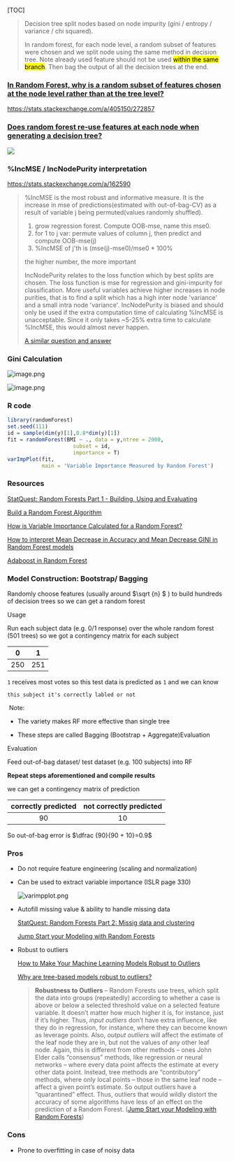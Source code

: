 [TOC]





> Decision tree split nodes based on node impurity (gini / entropy / variance / chi squared).
>
> In random forest, for each node level, a random subset of features were chosen and we split node using the same method in decision tree. Note already used feature should not be used <mark>within the same branch</mark>. Then bag the output of all the decision trees at the end. 



### [In Random Forest, why is a random subset of features chosen at the node level rather than at the tree level?](https://stats.stackexchange.com/questions/357990/in-random-forest-why-is-a-random-subset-of-features-chosen-at-the-node-level-ra)

https://stats.stackexchange.com/a/405150/272857



### [Does random forest re-use features at each node when generating a decision tree?](https://datascience.stackexchange.com/questions/10713/does-random-forest-re-use-features-at-each-node-when-generating-a-decision-tree)

![](https://i.stack.imgur.com/l6r4F.jpg)



### %IncMSE / IncNodePurity interpretation

https://stats.stackexchange.com/a/162590

> %IncMSE is the most robust and informative measure. It is the increase in mse of predictions(estimated with out-of-bag-CV) as a result of variable j being permuted(values randomly shuffled).
>
> 1. grow regression forest. Compute OOB-mse, name this mse0.
> 2. for 1 to j var: permute values of column j, then predict and compute OOB-mse(j)
> 3. %IncMSE of j'th is (mse(j)-mse0)/mse0 * 100%
>
> the higher number, the more important
>
> IncNodePurity relates to the loss function which by best splits are chosen. The loss function is mse for regression and gini-impurity for classification. More useful variables achieve higher increases in node purities, that is to find a split which has a high inter node 'variance' and a small intra node 'variance'. IncNodePurity is biased and should only be used if the extra computation time of calculating %IncMSE is unacceptable. Since it only takes ~5-25% extra time to calculate %IncMSE, this would almost never happen.
>
> [A similar question and answer](https://stats.stackexchange.com/questions/12605/measures-of-variable-importance-in-random-forests)



### Gini Calculation

![image.png](https://i.loli.net/2020/10/30/hWOXZV4BHsu3gJT.png)



![image.png](https://i.loli.net/2020/10/30/tEkwbMisLg5q8rv.png)



### R code

```R
library(randomForest)
set.seed(111)
id = sample(dim(y)[1],0.8*dim(y)[1])
fit = randomForest(BMI ~ ., data = y,ntree = 2000,
                     subset = id,
                     importance = T)
varImpPlot(fit,
           main = 'Variable Importance Measured by Random Forest')
```





### Resources



[StatQuest: Random Forests Part 1 - Building, Using and Evaluating](https://www.youtube.com/watch?v=J4Wdy0Wc_xQ&feature=youtu.be)

[Build a Random Forest Algorithm](https://enlight.nyc/projects/random-forest)

[How is Variable Importance Calculated for a Random Forest?](https://www.displayr.com/how-is-variable-importance-calculated-for-a-random-forest/)

[How to interpret Mean Decrease in Accuracy and Mean Decrease GINI in Random Forest models](https://stats.stackexchange.com/questions/197827/how-to-interpret-mean-decrease-in-accuracy-and-mean-decrease-gini-in-random-fore)

[Adaboost in Random Forest](https://www.youtube.com/watch?v=LsK-xG1cLYA&feature=youtu.be)







### Model Construction: Bootstrap/ Bagging

Randomly choose features (usually around  $\sqrt {n} $  ) to build hundreds of decision trees so we can get a random forest

Usage

Run each subject data (e.g. 0/1 response) over the whole random forest (501 trees) so we got a contingency matrix for each subject

|  0   |  1   |
| :--: | :--: |
| 250  | 251  |

`1` receives most votes so this test data is predicted as `1` and we can know 

`this subject it's correctly labled or not`

​	Note:

- The variety makes RF more effective than single tree

- These steps are called Bagging (Bootstrap + Aggregate)Evaluation



Evaluation

Feed out-of-bag dataset/ test dataset (e.g. 100 subjects) into RF

**Repeat steps aforementioned and compile results**

we can get a contingency matrix of prediction 

| correctly predicted | not correctly predicted |
| :-----------------: | :---------------------: |
|         90          |           10            |

So out-of-bag error is $\dfrac {90}{90 + 10}=0.9$





### Pros

* Do not require feature engineering (scaling and normalization)

* Can be used to extract variable importance (ISLR page 330)

  ![varimpplot.png](https://i.loli.net/2020/01/13/WTYAq9LPz8K7v3m.png)

* Autofill missing value & ability to handle missing data

  [StatQuest: Random Forests Part 2: Missig data and clustering](https://www.youtube.com/watch?v=nyxTdL_4Q-Q&feature=youtu.be)

  [Jump Start your Modeling with Random Forests](https://www.elderresearch.com/blog/modeling-with-random-forests)

* Robust to outliers 

  [How to Make Your Machine Learning Models Robust to Outliers](https://heartbeat.fritz.ai/how-to-make-your-machine-learning-models-robust-to-outliers-44d404067d07)
  
  [Why are tree-based models robust to outliers?](https://www.quora.com/Why-are-tree-based-models-robust-to-outliers)
  
  > **Robustness to Outliers** – Random Forests use trees, which split the data into groups (repeatedly) according to whether a case is above or below a selected threshold value on a selected feature variable.  It doesn’t matter how much higher it is, for instance, just if it’s higher.  Thus, *input outliers* don’t have extra influence, like they do in regression, for instance, where they can become known as leverage points.  Also, *output outliers* will affect the estimate of the leaf node they are in, but not the values of any other leaf node.  Again, this is different from other methods – ones John Elder calls “consensus” methods, like regression or neural networks – where every data point affects the estimate at every other data point.  Instead, tree methods are “contributory” methods, where only local points – those in the same leaf node – affect a given point’s estimate.  So output outliers have a “quarantined” effect. Thus, outliers that would wildly distort the accuracy of some algorithms have less of an effect on the prediction of a Random Forest. ([Jump Start your Modeling with Random Forests](https://www.elderresearch.com/blog/modeling-with-random-forests))



### Cons

* Prone to overfitting in case of noisy data

